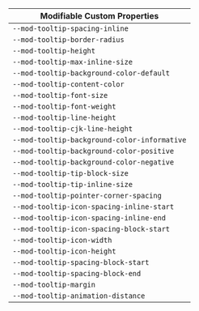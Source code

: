 | Modifiable Custom Properties |
| --- |
|`--mod-tooltip-spacing-inline`|
|`--mod-tooltip-border-radius`|
|`--mod-tooltip-height`|
|`--mod-tooltip-max-inline-size`|
|`--mod-tooltip-background-color-default`|
|`--mod-tooltip-content-color`|
|`--mod-tooltip-font-size`|
|`--mod-tooltip-font-weight`|
|`--mod-tooltip-line-height`|
|`--mod-tooltip-cjk-line-height`|
|`--mod-tooltip-background-color-informative`|
|`--mod-tooltip-background-color-positive`|
|`--mod-tooltip-background-color-negative`|
|`--mod-tooltip-tip-block-size`|
|`--mod-tooltip-tip-inline-size`|
|`--mod-tooltip-pointer-corner-spacing`|
|`--mod-tooltip-icon-spacing-inline-start`|
|`--mod-tooltip-icon-spacing-inline-end`|
|`--mod-tooltip-icon-spacing-block-start`|
|`--mod-tooltip-icon-width`|
|`--mod-tooltip-icon-height`|
|`--mod-tooltip-spacing-block-start`|
|`--mod-tooltip-spacing-block-end`|
|`--mod-tooltip-margin`|
|`--mod-tooltip-animation-distance`|
